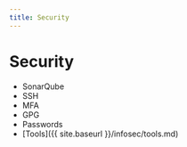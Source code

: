 ```yaml
---
title: Security
---
```


# Security
- SonarQube
- SSH
- MFA
- GPG
- Passwords
- [Tools]({{ site.baseurl }}/infosec/tools.md)
